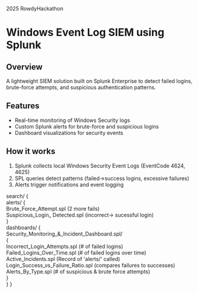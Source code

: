 2025 RowdyHackathon
# Windows Event Log SIEM using Splunk

## Overview
A lightweight SIEM solution built on Splunk Enterprise to detect failed logins, brute-force attempts, and suspicious authentication patterns.

## Features
- Real-time monitoring of Windows Security logs
- Custom Splunk alerts for brute-force and suspicious logins
- Dashboard visualizations for security events

## How it works
1. Splunk collects local Windows Security Event Logs (EventCode 4624, 4625)
2. SPL queries detect patterns (failed→success logins, excessive failures)
3. Alerts trigger notifications and event logging

search/
{          
   alerts/
    {                
      Brute_Force_Attempt.spl (2 more fails)            
      Suspicious_Login_ Detected.spl (incorrect-> sucessful login)              
   }              
   dashboards/ 
   {       
      Security_Monitoring_&_Incident_Dashboard.spl/  
      {        
      Incorrect_Login_Attempts.spl (# of failed logins)                     
      Failed_Logins_Over_Time.spl  (# of failed logins over time)           
      Active_Incidents.spl (Record of 'alerts/' called)          
      Login_Success_vs_Failure_Ratio.spl (compares failures to successes)                                                                                                    
      Alerts_By_Type.spl (# of suspicious & brute force attempts)   
   }                         
   }
}
